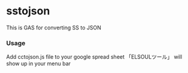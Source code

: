 # sstojson
This is GAS for converting SS to JSON
### Usage
Add cctojson.js file to your google spread sheet
「ELSOULツール」 will show up in your menu bar